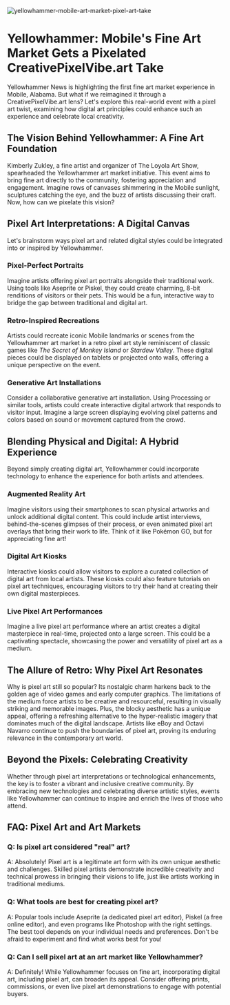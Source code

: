 ![yellowhammer-mobile-art-market-pixel-art-take](https://images.pexels.com/photos/18036725/pexels-photo-18036725.jpeg?auto=compress&cs=tinysrgb&fit=crop&h=627&w=1200)

# Yellowhammer: Mobile's Fine Art Market Gets a Pixelated CreativePixelVibe.art Take

Yellowhammer News is highlighting the first fine art market experience in Mobile, Alabama. But what if we reimagined it through a CreativePixelVibe.art lens? Let's explore this real-world event with a pixel art twist, examining how digital art principles could enhance such an experience and celebrate local creativity.

## The Vision Behind Yellowhammer: A Fine Art Foundation

Kimberly Zukley, a fine artist and organizer of The Loyola Art Show, spearheaded the Yellowhammer art market initiative. This event aims to bring fine art directly to the community, fostering appreciation and engagement. Imagine rows of canvases shimmering in the Mobile sunlight, sculptures catching the eye, and the buzz of artists discussing their craft. Now, how can we pixelate this vision?

## Pixel Art Interpretations: A Digital Canvas

Let's brainstorm ways pixel art and related digital styles could be integrated into or inspired by Yellowhammer.

### Pixel-Perfect Portraits

Imagine artists offering pixel art portraits alongside their traditional work. Using tools like Aseprite or Piskel, they could create charming, 8-bit renditions of visitors or their pets. This would be a fun, interactive way to bridge the gap between traditional and digital art.

### Retro-Inspired Recreations

Artists could recreate iconic Mobile landmarks or scenes from the Yellowhammer art market in a retro pixel art style reminiscent of classic games like *The Secret of Monkey Island* or *Stardew Valley*. These digital pieces could be displayed on tablets or projected onto walls, offering a unique perspective on the event.

### Generative Art Installations

Consider a collaborative generative art installation. Using Processing or similar tools, artists could create interactive digital artwork that responds to visitor input. Imagine a large screen displaying evolving pixel patterns and colors based on sound or movement captured from the crowd.

## Blending Physical and Digital: A Hybrid Experience

Beyond simply creating digital art, Yellowhammer could incorporate technology to enhance the experience for both artists and attendees.

### Augmented Reality Art

Imagine visitors using their smartphones to scan physical artworks and unlock additional digital content. This could include artist interviews, behind-the-scenes glimpses of their process, or even animated pixel art overlays that bring their work to life. Think of it like Pokémon GO, but for appreciating fine art!

### Digital Art Kiosks

Interactive kiosks could allow visitors to explore a curated collection of digital art from local artists. These kiosks could also feature tutorials on pixel art techniques, encouraging visitors to try their hand at creating their own digital masterpieces.

### Live Pixel Art Performances

Imagine a live pixel art performance where an artist creates a digital masterpiece in real-time, projected onto a large screen. This could be a captivating spectacle, showcasing the power and versatility of pixel art as a medium.

## The Allure of Retro: Why Pixel Art Resonates

Why is pixel art still so popular? Its nostalgic charm harkens back to the golden age of video games and early computer graphics. The limitations of the medium force artists to be creative and resourceful, resulting in visually striking and memorable images. Plus, the blocky aesthetic has a unique appeal, offering a refreshing alternative to the hyper-realistic imagery that dominates much of the digital landscape. Artists like eBoy and Octavi Navarro continue to push the boundaries of pixel art, proving its enduring relevance in the contemporary art world.

## Beyond the Pixels: Celebrating Creativity

Whether through pixel art interpretations or technological enhancements, the key is to foster a vibrant and inclusive creative community. By embracing new technologies and celebrating diverse artistic styles, events like Yellowhammer can continue to inspire and enrich the lives of those who attend.

## FAQ: Pixel Art and Art Markets

### Q: Is pixel art considered "real" art?

A: Absolutely! Pixel art is a legitimate art form with its own unique aesthetic and challenges. Skilled pixel artists demonstrate incredible creativity and technical prowess in bringing their visions to life, just like artists working in traditional mediums.

### Q: What tools are best for creating pixel art?

A: Popular tools include Aseprite (a dedicated pixel art editor), Piskel (a free online editor), and even programs like Photoshop with the right settings. The best tool depends on your individual needs and preferences. Don't be afraid to experiment and find what works best for you!

### Q: Can I sell pixel art at an art market like Yellowhammer?

A: Definitely! While Yellowhammer focuses on fine art, incorporating digital art, including pixel art, can broaden its appeal. Consider offering prints, commissions, or even live pixel art demonstrations to engage with potential buyers.

